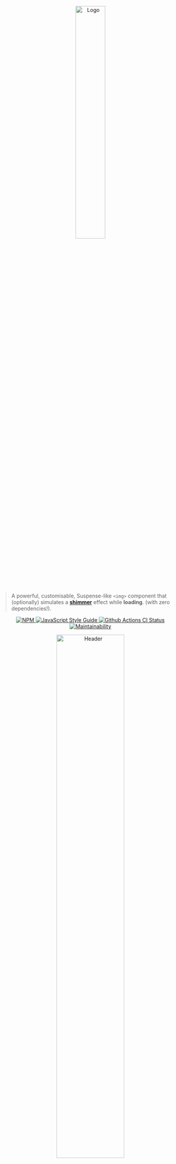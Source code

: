 <p align='center'>
  <img alt='Logo' src='https://cdn.rawgit.com/gokcan/react-shimmer/master/media/logo.png' width=40%>
</p>

> A powerful, customisable, Suspense-like `<img>` component that (optionally) simulates a [**shimmer**](https://github.com/facebook/Shimmer) effect while __loading__. (with zero dependencies!).

<p align="center">
  <a href="https://www.npmjs.com/package/react-shimmer">
    <img alt= "NPM" src="https://img.shields.io/npm/v/react-shimmer.svg">
  </a>
  <a href="https://standardjs.com">
    <img alt="JavaScript Style Guide" src="https://img.shields.io/badge/code_style-standard-brightgreen.svg">
  </a>
  <a href="https://github.com/gokcan/react-shimmer/actions?query=workflow%3A%22Node.js+CI%22">
    <img alt="Github Actions CI Status" src="https://github.com/gokcan/react-shimmer/workflows/Node.js%20CI/badge.svg?branch=master">
  </a>
  <a href="https://codeclimate.com/github/gokcan/react-shimmer/maintainability">
    <img alt= "Maintainability" src="https://api.codeclimate.com/v1/badges/a99a88d28ad37a79dbf6/maintainability">
  </a>
</p>

<p align="center">
  <img alt="Header" src="https://cdn.rawgit.com/gokcan/react-shimmer/master/media/header.png" width=60%>
</p>

### [__Live Demo__](https://codesandbox.io/s/nh9x1)

![](https://cdn.rawgit.com/gokcan/react-shimmer/master/media/demo.gif)

## Install

```bash
npm i react-shimmer
```

or

```bash
yarn add react-shimmer
```

## Usage

```jsx
import React from 'react'
import { Image, Shimmer } from 'react-shimmer'

function App() {
  return (
    <div>
      <Image
        src='https://source.unsplash.com/random/800x600'
        fallback={<Shimmer width={800} height={600} />}
      />
    </div>
  )
}
```

```jsx
import React from 'react'
import { Image, Breathing } from 'react-shimmer'

function App() {
  return (
    <div>
      <Image
        src='https://source.unsplash.com/random/800x600'
        fallback={<Breathing width={800} height={600} />}
      />
    </div>
  )
}
```

or you can use your custom React component as a fallback:

```jsx
import React from 'react'
import { Image } from 'react-shimmer'

import Spinner from './Spinner'

function App(props) {
  return (
    <div>
      <Image
        src="https://example.com/test.jpg"
        fallback={<Spinner />}
      />
    </div>
  )
}
```

### Properties

Property | Type | Required | Default value | Description
:--- | :--- | :--- | :--- | :---
`src`|string|yes||
`fallback`|ReactNode|yes||
`errorFallback`|func|no||
`onLoad`|func|no||
`delay`|number|no|| Delay in milliseconds before showing the `fallback`
`fadeIn`|bool|no|false|Use built-in fade animation on img
`NativeImgProps`|React.ImgHTMLAttributes<HTMLImageElement>|no||
-----

## Contributing
---

Feel free to send PRs.

## License

MIT © [gokcan](https://github.com/gokcan)
